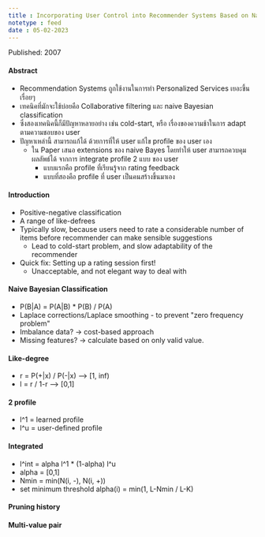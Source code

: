 ```yaml
---
title : Incorporating User Control into Recommender Systems Based on Naive Bayesian Classification
notetype : feed
date : 05-02-2023
---
```


Published: 2007

#### Abstract
- Recommendation Systems ถูกใช้งานในการทำ Personalized Services เยอะขึ้นเรื่อยๆ
- เทคนิคที่มักจะใช้บ่อยคือ Collaborative filtering และ naive Bayesian classification
- ซึ่งสองเทคนิคนี้ก็มีปัญหาหลายอย่าง เช่น cold-start, หรือ เรื่องของความช้าในการ adapt ตามความชอบของ user
- ปัญหาเหล่านี้ สามารถแก้ได้ ด้วยการที่ให้ user แก้ไข profile ของ user เอง
	- ใน Paper เสนอ extensions ของ naive Bayes โดยทำให้ user สามารถควบคุมผลลัพธ์ได้ จากการ integrate profile 2 แบบ ของ user
		- แบบแรกคือ profile ที่เรียนรู้จาก rating feedback
		- แบบที่สองคือ profile ที่ user เป็นคนสร้างขึ้นมาเอง

#### Introduction
- Positive-negative classification
- A range of like-defrees
- Typically slow, because users need to rate a considerable number of items before recommender can make sensible suggestions
	- Lead to cold-start problem, and slow adaptability of the recommender
- Quick fix: Setting up a rating session first!
	- Unacceptable, and not elegant way to deal with



#### Naive Bayesian Classification
- P(B|A) = P(A|B) * P(B) / P(A)
- Laplace corrections/Laplace smoothing - to prevent "zero frequency problem"
- Imbalance data? -> cost-based approach
- Missing features? -> calculate based on only valid value.


#### Like-degree
- r = P(+|x) / P(-|x) --> [1, inf)
- l = r / 1-r --> [0,1]

#### 2 profile
- l^1 = learned profile
- l^u = user-defined profile

#### Integrated
- l^int = alpha l^1 * (1-alpha) l^u
- alpha = [0,1]
- Nmin = min(N(i, -), N(i, +))
- set minimum threshold alpha(i) = min(1, L-Nmin / L-K)


#### Pruning history

#### Multi-value pair
